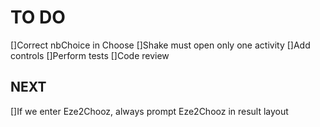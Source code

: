 # TO DO
[]Correct nbChoice in Choose
[]Shake must open only one activity
[]Add controls
[]Perform tests
[]Code review


## NEXT
[]If we enter Eze2Chooz, always prompt Eze2Chooz in result layout
